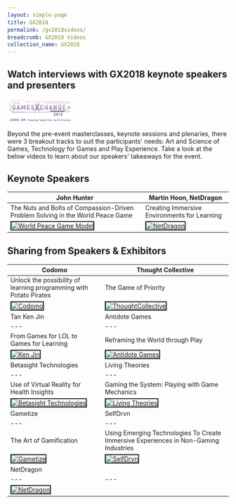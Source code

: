 ```yaml
---
layout: simple-page
title: GX2018
permalink: /gx2018videos/
breadcrumb: GX2018 Videos
collection_name: GX2018
---
```

## Watch interviews with GX2018 keynote speakers and presenters
<a href="https://photos.app.goo.gl/Rgc5wcmtKzpkWraR6"><img src="/images/gx2018_logo_colour.png" width="30%" length="30%" alt="GX2018 logo"></a>

Beyond the pre-event masterclasses, keynote sessions and plenaries, there were 3 breakout tracks to suit the participants' needs: Art and Science of Games, Technology for Games and Play Experience. Take a look at the below videos to learn about our speakers' takeaways for the event.

## Keynote Speakers
John Hunter | Martin Hoon, NetDragon
--- | ---
The Nuts and Bolts of Compassion-Driven Problem Solving in the World Peace Game | Creating Immersive Environments for Learning
<a href="http://www.youtube.com/watch?feature=player_embedded&v=LKg06JA8S8Q" target="_blank"><img src="http://img.youtube.com/vi/LKg06JA8S8Q/0.jpg" alt="World Peace Game Model" border="2" /></a> | <a href="http://www.youtube.com/watch?feature=player_embedded&v=6uRXxBXNgQ0" target="_blank"><img src="http://img.youtube.com/vi/6uRXxBXNgQ0/0.jpg" alt="NetDragon" border="2" /></a>

## Sharing from Speakers & Exhibitors
Codomo | Thought Collective
--- | ---
Unlock the possibility of learning programming with Potato Pirates | The Game of Priority
<a href="http://www.youtube.com/watch?feature=player_embedded&v=I_h-7Ch8cAA" target="_blank"><img src="http://img.youtube.com/vi/I_h-7Ch8cAA/0.jpg" alt="Codomo " border="2" /></a> | <a href="http://www.youtube.com/watch?feature=player_embedded&v=_vvaxoTLaDs" target="_blank"><img src="http://img.youtube.com/vi/_vvaxoTLaDs/0.jpg" alt="ThoughtCollective" border="2" /></a>
Tan Ken Jin | Antidote Games
--- | ---
From Games for LOL to Games for Learning | Reframing the World through Play
<a href="http://www.youtube.com/watch?feature=player_embedded&v=w2Syg6bkK5k" target="_blank"><img src="http://img.youtube.com/vi/w2Syg6bkK5k/0.jpg" alt="Ken Jin" border="2" /></a> | <a href="http://www.youtube.com/watch?feature=player_embedded&v=I72s2rUnokg" target="_blank"><img src="http://img.youtube.com/vi/I72s2rUnokg/0.jpg" alt="Antidote Games" border="2" /></a>
Betasight Technologies | Living Theories
--- | ---
Use of Virtual Reality for Health Insights | Gaming the System: Playing with Game Mechanics
<a href="http://www.youtube.com/watch?feature=player_embedded&v=HGoVzlveoDM" target="_blank"><img src="http://img.youtube.com/vi/HGoVzlveoDM/0.jpg" alt="Betasight Technologies" border="2" /></a> | <a href="http://www.youtube.com/watch?feature=player_embedded&v=kiF0llGQ6O8" target="_blank"><img src="http://img.youtube.com/vi/kiF0llGQ6O8/0.jpg" alt="Living Theories" border="2" /></a>
Gametize | SelfDrvn
--- | ---
The Art of Gamification | Using Emerging Technologies To Create Immersive Experiences in Non-Gaming Industries |
<a href="http://www.youtube.com/watch?feature=player_embedded&v=jrFIoA8_LRo" target="_blank"><img src="http://img.youtube.com/vi/jrFIoA8_LRo/0.jpg" alt="Gametize" border="2" /></a> | <a href="http://www.youtube.com/watch?feature=player_embedded&v=WX0gZylkTcI" target="_blank"><img src="http://img.youtube.com/vi/WX0gZylkTcI/0.jpg" alt="SelfDrvn" border="2" /></a>
NetDragon |
--- | ---
<a href="http://www.youtube.com/watch?feature=player_embedded&v=bbHCLvJGvOQ" target="_blank"><img src="http://img.youtube.com/vi/bbHCLvJGvOQ/0.jpg" alt="NetDragon" border="2" /></a> |
